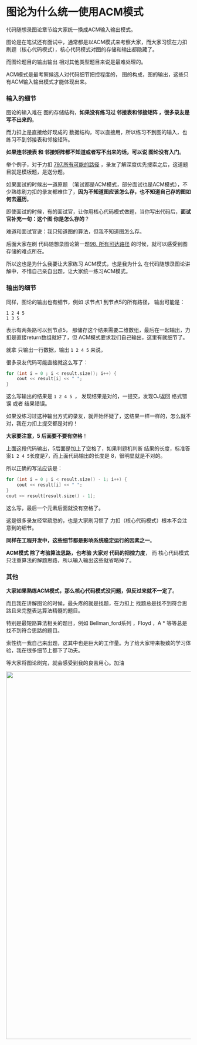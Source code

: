 


# 图论为什么统一使用ACM模式

代码随想录图论章节给大家统一换成ACM输入输出模式。

图论是在笔试还有面试中，通常都是以ACM模式来考察大家，而大家习惯在力扣刷题（核心代码模式），核心代码模式对图的存储和输出都隐藏了。

而图论题目的输出输出 相对其他类型题目来说是最难处理的。

ACM模式是最考察候选人对代码细节把控程度的， 图的构成，图的输出，这些只有ACM输入输出模式才能体现出来。 

### 输入的细节

图论的输入难在 图的存储结构，**如果没有练习过 邻接表和邻接矩阵 ，很多录友是写不出来的**。

而力扣上是直接给好现成的 数据结构，可以直接用，所以练习不到图的输入，也练习不到邻接表和邻接矩阵。

**如果连邻接表 和 邻接矩阵都不知道或者写不出来的话，可以说 图论没有入门**。 

举个例子，对于力扣 [797.所有可能的路径](https://leetcode.cn/problems/all-paths-from-source-to-target/description/) ，录友了解深度优先搜索之后，这道题目就是模板题，是送分题。 

如果面试的时候出一道原题 （笔试都是ACM模式，部分面试也是ACM模式），不少熟练刷力扣的录友都难住了，**因为不知道图应该怎么存，也不知道自己存的图如何去遍历**。

即使面试的时候，有的面试官，让你用核心代码模式做题，当你写出代码后，**面试官补充一句：这个图 你是怎么存的**？ 

难道和面试官说：我只知道图的算法，但我不知道图怎么存。

后面大家在刷 代码随想录图论第一题[98. 所有可达路径](0098.所有可达路径.md) 的时候，就可以感受到图存储的难点所在。

所以这也是为什么我要让大家练习 ACM模式，也是我为什么 在代码随想录图论讲解中，不惜自己亲自出题，让大家统一练习ACM模式。

### 输出的细节

同样，图论的输出也有细节，例如 求节点1 到节点5的所有路径， 输出可能是：

```
1 2 4 5
1 3 5
```

表示有两条路可以到节点5， 那储存这个结果需要二维数组，最后在一起输出，力扣是直接return数组就好了，但 ACM模式要求我们自己输出，这里有就细节了。

就拿 只输出一行数据，输出 `1 2 4 5` 来说，

很多录友代码可能直接就这么写了：

```CPP
for (int i = 0 ; i < result.size(); i++) {
    cout << result[i] << " ";
}
```

这么写输出的结果是 `1 2 4 5 `， 发现结果是对的，一提交，发现OJ返回 格式错误 或者 结果错误。

如果没练习过这种输出方式的录友，就开始怀疑了，这结果一样一样的，怎么就不对，我在力扣上提交都是对的！

**大家要注意，5 后面要不要有空格**！

上面这段代码输出，5后面是加上了空格了，如果判题机判断 结果的长度，标准答案`1 2 4 5`长度是7，而上面代码输出的长度是 8，很明显就是不对的。

所以正确的写法应该是：

```CPP
for (int i = 0 ; i < result.size() - 1; i++) {
    cout << result[i] << " ";
}
cout << result[result.size() - 1];
```

这么写，最后一个元素后面就没有空格了。

这是很多录友经常疏忽的，也是大家刷习惯了 力扣（核心代码模式）根本不会注意到的细节。

**同样在工程开发中，这些细节都是影响系统稳定运行的因素之一**。

**ACM模式 除了考验算法思路，也考验 大家对 代码的把控力度**， 而 核心代码模式 只注重算法的解题思路，所以输入输出这些就省略掉了。


### 其他 

**大家如果熟练ACM模式，那么核心代码模式没问题，但反过来就不一定了**。

而且我在讲解图论的时候，最头疼的就是找题，在力扣上 找题总是找不到符合思路且来完整表达算法精髓的题目。

特别是最短路算法相关的题目，例如 Bellman_ford系列 ，Floyd ，A * 等等总是找不到符合思路的题目。

索性统一我自己来出题，这其中也是巨大的工作量。为了给大家带来极致的学习体验，我在很多细节上都下了功夫。

等大家将图论刷完，就会感受到我的良苦用心。加油


<div align="center"><a href="https://www.nowcoder.com/link/wx_sqlcarl199" target="_blank"><img src="https://code-thinking-1253855093.file.myqcloud.com/pics/20220416223343.png" width="1000"/></a></div>
